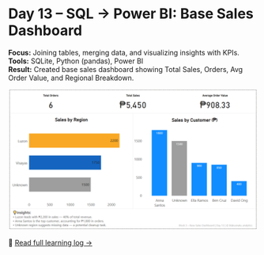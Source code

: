 # Day 13 – SQL → Power BI: Base Sales Dashboard

**Focus:** Joining tables, merging data, and visualizing insights with KPIs.  
**Tools:** SQLite, Python (pandas), Power BI  
**Result:** Created base sales dashboard showing Total Sales, Orders, Avg Order Value, and Regional Breakdown.  

![Dashboard Preview](day13_sql_to_powerbi_sales_dashboard/assets/day13_dashboard.png)

📘 [Read full learning log →](day13_sql_to_powerbi_sales_dashboard/notes/block4_learning_log.md)
